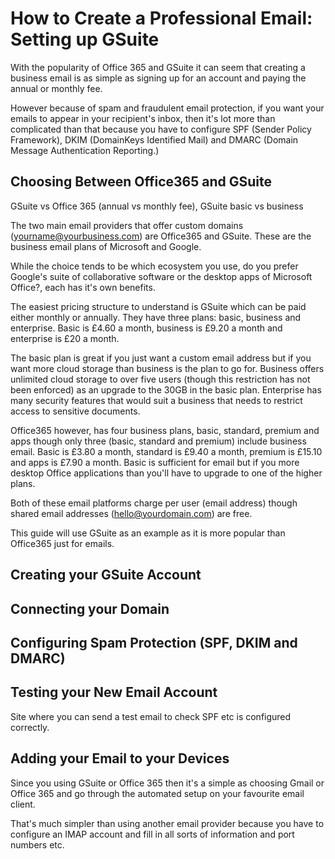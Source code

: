 # How to Create a Professional Email: Setting up GSuite

With the popularity of Office 365 and GSuite it can seem that creating a business email is as simple as signing up for an account and paying the annual or monthly fee. 

However because of spam and fraudulent email protection, if you want your emails to appear in your recipient's inbox, then it's lot more than complicated than that because you have to configure SPF (Sender Policy Framework), DKIM (DomainKeys Identified Mail) and DMARC (Domain Message Authentication Reporting.)

## Choosing Between Office365 and GSuite

GSuite vs Office 365 (annual vs monthly fee), GSuite basic vs business 

The two main email providers that offer custom domains (yourname@yourbusiness.com) are Office365 and GSuite. These are the business email plans of Microsoft and Google. 

While the choice tends to be which ecosystem you use, do you prefer Google's suite of collaborative software or the desktop apps of Microsoft Office?, each has it's own benefits. 

The easiest pricing structure to understand is GSuite which can be paid either monthly or annually. They have three plans: basic, business and enterprise. Basic is £4.60 a month, business is £9.20 a month and enterprise is £20 a month.

The basic plan is great if you just want a custom email address but if you want more cloud storage than business is the plan to go for. Business offers unlimited cloud storage to over five users (though this restriction has not been enforced) as an upgrade to the 30GB in the basic plan. Enterprise has many security features that would suit a business that needs to restrict access to sensitive documents.

Office365 however, has four business plans, basic, standard, premium and apps though only three (basic, standard and premium) include business email. Basic is £3.80 a month, standard is £9.40 a month, premium is £15.10 and apps is £7.90 a month. Basic is sufficient for email but if you more desktop Office applications than you'll have to upgrade to one of the higher plans.

Both of these email platforms charge per user (email address) though shared email addresses (hello@yourdomain.com) are free.

This guide will use GSuite as an example as it is more popular than Office365 just for emails.

## Creating your GSuite Account



## Connecting your Domain

## Configuring Spam Protection (SPF, DKIM and DMARC)

## Testing your New Email Account

Site where you can send a test email to check SPF etc is configured correctly.


## Adding your Email to your Devices

Since you using GSuite or Office 365 then it's a simple as choosing Gmail or Office 365 and go through the automated setup on your favourite email client. 

That's much simpler than using another email provider because you have to configure an IMAP account and fill in all sorts of information and port numbers etc.